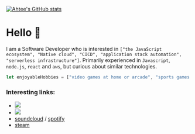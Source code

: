 [![Ahtee's GitHub stats](https://github-readme-stats.vercel.app/api?username=ahtee)](https://github.com/anuraghazra/github-readme-stats)

# Hello 👋

I am a Software Developer who is interested in `["the JavaScript ecosystem", "Native cloud", "CICD", "application stack automation", "serverless infrastructure"]`. Primarily experienced in `Javascript`, `node.js`, `react` and `aws`, but curious about similar technologies.

```js
let enjoyableHobbies = ["video games at home or arcade", "sports games or watch parties", "local concerts", "weather rain or shine", "trying new foods and beers", "culure and food festivals", "learning German", "electronic music"]
```

### Interesting links:
- [![](https://img.shields.io/badge/-duolingo-success)](https://www.duolingo.com/profile/Ahteezy)
- [![](https://img.shields.io/badge/-Test%20Automation%20U-17a2b8)](https://testautomationu.applitools.com/me.html#ahtee)
- [soundcloud](https://soundcloud.com/ahteezy) / [spotify](https://open.spotify.com/user/ahteezy)
- [steam](https://steamcommunity.com/id/ahtee/)

<!--
**ahtee/ahtee** is a ✨ _special_ ✨ repository because its `README.md` (this file) appears on your GitHub profile.

Here are some ideas to get you started:

- 🔭 I’m currently working on ...
- 🌱 I’m currently learning ...
- 👯 I’m looking to collaborate on ...
- 🤔 I’m looking for help with ...
- 💬 Ask me about ...
- 📫 How to reach me: ...
- 😄 Pronouns: ...
- ⚡ Fun fact: ...

- 🕊️ [@bencotte](https://www.twitter.com/bencotte)
- 📫 Email benottedev@gmail.com
-->
